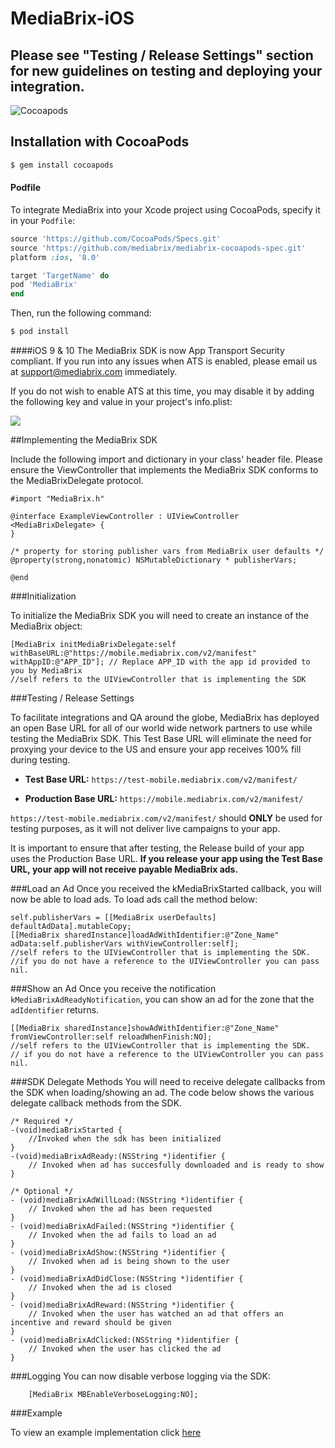 # MediaBrix-iOS

## Please see "Testing / Release Settings" section for new guidelines on testing and deploying your integration.

![Cocoapods](https://img.shields.io/badge/pod-1.8.1.000-blue.svg)

## Installation with CocoaPods

```bash
$ gem install cocoapods
```

#### Podfile

To integrate MediaBrix into your Xcode project using CocoaPods, specify it in your `Podfile`:

```ruby
source 'https://github.com/CocoaPods/Specs.git'
source 'https://github.com/mediabrix/mediabrix-cocoapods-spec.git'
platform :ios, '8.0'

target 'TargetName' do
pod 'MediaBrix'
end
```

Then, run the following command:

```bash
$ pod install
```

####iOS 9 & 10 
The MediaBrix SDK is now App Transport Security compliant. If you run into any issues when ATS is enabled, please email us at support@mediabrix.com immediately. 

If you do not wish to enable ATS at this time, you may disable it by adding the following key and value in your project's info.plist:

![](http://knowledge.mediabrix.com/userfiles/803/1179/ckfinder/images/ATS.PNG?dc=201509302214-16)



##Implementing the MediaBrix SDK

Include the following import and dictionary in your class' header file. Please ensure the ViewController that implements the MediaBrix SDK conforms to the MediaBrixDelegate protocol.
```
#import "MediaBrix.h"
 
@interface ExampleViewController : UIViewController <MediaBrixDelegate> {
}
 
/* property for storing publisher vars from MediaBrix user defaults */
@property(strong,nonatomic) NSMutableDictionary * publisherVars;
 
@end
```

###Initialization

To initialize the MediaBrix SDK you will need to create an instance of the MediaBrix object:
```
[MediaBrix initMediaBrixDelegate:self withBaseURL:@"https://mobile.mediabrix.com/v2/manifest" withAppID:@"APP_ID"]; // Replace APP_ID with the app id provided to you by MediaBrix 
//self refers to the UIViewController that is implementing the SDK
``` 

###Testing / Release Settings

To facilitate integrations and QA around the globe, MediaBrix has deployed an open Base URL for all of our world wide network partners to use while testing the MediaBrix SDK. This Test Base URL will eliminate the need for proxying your device to the US and ensure your app receives 100% fill during testing.

* **Test Base URL:** `https://test-mobile.mediabrix.com/v2/manifest/`

* **Production Base URL:** `https://mobile.mediabrix.com/v2/manifest/`

`https://test-mobile.mediabrix.com/v2/manifest/` should **ONLY** be used for testing purposes, as it will not deliver live campaigns to your app.

It is important to ensure that after testing, the Release build of your app uses the Production Base URL. **If you release your app using the Test Base URL, your app will not receive payable MediaBrix ads.**

###Load an Ad
Once you received the kMediaBrixStarted callback, you will now be able to load ads. To load ads call the method below: 
``` 
self.publisherVars = [[MediaBrix userDefaults] defaultAdData].mutableCopy;
[[MediaBrix sharedInstance]loadAdWithIdentifier:@"Zone_Name" adData:self.publisherVars withViewController:self];
//self refers to the UIViewController that is implementing the SDK.
//if you do not have a reference to the UIViewController you can pass nil.
``` 

###Show an Ad
Once you receive the notification `kMediaBrixAdReadyNotification`, you can show an ad for the zone that the `adIdentifier` returns.
````
[[MediaBrix sharedInstance]showAdWithIdentifier:@"Zone_Name" fromViewController:self reloadWhenFinish:NO];
//self refers to the UIViewController that is implementing the SDK.
// if you do not have a reference to the UIViewController you can pass nil.
````

###SDK Delegate Methods
You will need to receive delegate callbacks from the SDK when loading/showing an ad. The code below shows the various delegate callback methods from the SDK. 
``` 
/* Required */
-(void)mediaBrixStarted {
    //Invoked when the sdk has been initialized
}
-(void)mediaBrixAdReady:(NSString *)identifier {
    // Invoked when ad has succesfully downloaded and is ready to show
}

/* Optional */
- (void)mediaBrixAdWillLoad:(NSString *)identifier {
    // Invoked when the ad has been requested 
}
- (void)mediaBrixAdFailed:(NSString *)identifier {
    // Invoked when the ad fails to load an ad
}
- (void)mediaBrixAdShow:(NSString *)identifier {
    // Invoked when ad is being shown to the user
}
- (void)mediaBrixAdDidClose:(NSString *)identifier {
    // Invoked when the ad is closed
}
- (void)mediaBrixAdReward:(NSString *)identifier {
    // Invoked when the user has watched an ad that offers an incentive and reward should be given
}
- (void)mediaBrixAdClicked:(NSString *)identifier {
    // Invoked when the user has clicked the ad
}   
```
###Logging
You can now disable verbose logging via the SDK:
```
    [MediaBrix MBEnableVerboseLogging:NO];
```

###Example

To view an example implementation click [here](https://github.com/mediabrix/mediabrix-ios-sdk/blob/master/Sample%20Project%20Obj%20C/Sample%20Project/ViewController.m)
